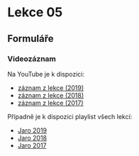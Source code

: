 Lekce 05
========

Formuláře
---------



### Videozáznam

Na YouTube je k dispozici:
* [záznam z lekce (2019)](https://www.youtube.com/watch?v=MwhqO-lfEHA)
* [záznam z lekce (2018)](https://www.youtube.com/watch?v=oSNklVE8o0c)
* [záznam z lekce (2017)](https://www.youtube.com/watch?v=msJjjF0b_HE)

Případně je k dispozici playlist všech lekcí:
* [Jaro 2019](https://www.youtube.com/playlist?list=PLTCx5oiCrIJ7I5m_zJtjZoLS-pxSi859Z)
* [Jaro 2018](https://www.youtube.com/playlist?list=PLTCx5oiCrIJ6mcuJ1VaY8s0mzFsaMUzp-)
* [Jaro 2017](https://www.youtube.com/playlist?list=PLUVJxzuCt9ATwP3dFn5xCHvObtu2EveNZ)

